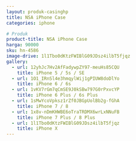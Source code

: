 ```yaml
---
layout: produk-casinghp
title: NSA iPhone Case
categories: iphone

# Produk
product-title: NSA iPhone Case
harga: 90000
sku: hn-4586
image-drive: 1l1Tbo0dKtzFWIBlG09JDsz4ilbT5fjqz
gallery:
  - url: 12yhJc7Hv2AfFadywpZY97-meuHs85CQU
    title: iPhone 5 / 5s / SE
  - url: 1O1_IRnSl4e3hmqylWij1gPIUW8doDlYo
    title: iPhone 6 / 6s
  - url: 1vKV7rGm7qCmSE9J0kSBw797G0rPxvcYP
    title: iPhone 6 Plus / 6s Plus
  - url: 1sMwYcoVpksz1rZf0JBGpUolBb2g-fGhA
    title: iPhone 7 / 8
  - url: 1x8v-nDmKHWBE6oTraTRDMX6wrLxNNuFB
    title: iPhone 7 Plus / 8 Plus
  - url: 1l1Tbo0dKtzFWIBlG09JDsz4ilbT5fjqz
    title: iPhone X
---
```

